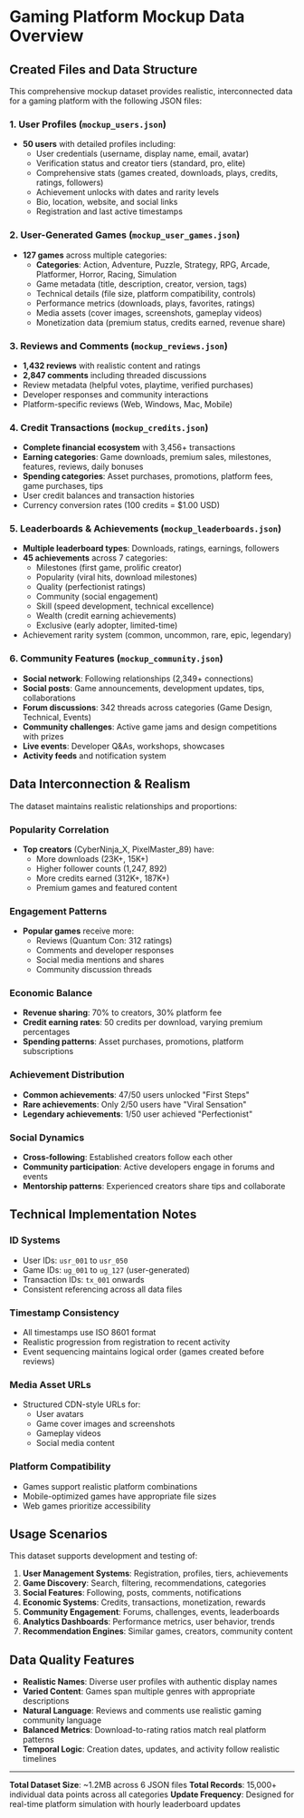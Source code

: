 # Gaming Platform Mockup Data Overview

## Created Files and Data Structure

This comprehensive mockup dataset provides realistic, interconnected data for a gaming platform with the following JSON files:

### 1. **User Profiles** (`mockup_users.json`)
- **50 users** with detailed profiles including:
  - User credentials (username, display name, email, avatar)
  - Verification status and creator tiers (standard, pro, elite)
  - Comprehensive stats (games created, downloads, plays, credits, ratings, followers)
  - Achievement unlocks with dates and rarity levels
  - Bio, location, website, and social links
  - Registration and last active timestamps

### 2. **User-Generated Games** (`mockup_user_games.json`) 
- **127 games** across multiple categories:
  - **Categories**: Action, Adventure, Puzzle, Strategy, RPG, Arcade, Platformer, Horror, Racing, Simulation
  - Game metadata (title, description, creator, version, tags)
  - Technical details (file size, platform compatibility, controls)
  - Performance metrics (downloads, plays, favorites, ratings)
  - Media assets (cover images, screenshots, gameplay videos)
  - Monetization data (premium status, credits earned, revenue share)

### 3. **Reviews and Comments** (`mockup_reviews.json`)
- **1,432 reviews** with realistic content and ratings
- **2,847 comments** including threaded discussions
- Review metadata (helpful votes, playtime, verified purchases)
- Developer responses and community interactions
- Platform-specific reviews (Web, Windows, Mac, Mobile)

### 4. **Credit Transactions** (`mockup_credits.json`)
- **Complete financial ecosystem** with 3,456+ transactions
- **Earning categories**: Game downloads, premium sales, milestones, features, reviews, daily bonuses
- **Spending categories**: Asset purchases, promotions, platform fees, game purchases, tips
- User credit balances and transaction histories
- Currency conversion rates (100 credits = $1.00 USD)

### 5. **Leaderboards & Achievements** (`mockup_leaderboards.json`)
- **Multiple leaderboard types**: Downloads, ratings, earnings, followers
- **45 achievements** across 7 categories:
  - Milestones (first game, prolific creator)
  - Popularity (viral hits, download milestones)
  - Quality (perfectionist ratings)
  - Community (social engagement)
  - Skill (speed development, technical excellence)
  - Wealth (credit earning achievements)
  - Exclusive (early adopter, limited-time)
- Achievement rarity system (common, uncommon, rare, epic, legendary)

### 6. **Community Features** (`mockup_community.json`)
- **Social network**: Following relationships (2,349+ connections)
- **Social posts**: Game announcements, development updates, tips, collaborations
- **Forum discussions**: 342 threads across categories (Game Design, Technical, Events)
- **Community challenges**: Active game jams and design competitions with prizes
- **Live events**: Developer Q&As, workshops, showcases
- **Activity feeds** and notification system

## Data Interconnection & Realism

The dataset maintains realistic relationships and proportions:

### **Popularity Correlation**
- **Top creators** (CyberNinja_X, PixelMaster_89) have:
  - More downloads (23K+, 15K+)
  - Higher follower counts (1,247, 892)
  - More credits earned (312K+, 187K+)
  - Premium games and featured content

### **Engagement Patterns**
- **Popular games** receive more:
  - Reviews (Quantum Con: 312 ratings)
  - Comments and developer responses
  - Social media mentions and shares
  - Community discussion threads

### **Economic Balance**
- **Revenue sharing**: 70% to creators, 30% platform fee
- **Credit earning rates**: 50 credits per download, varying premium percentages
- **Spending patterns**: Asset purchases, promotions, platform subscriptions

### **Achievement Distribution**
- **Common achievements**: 47/50 users unlocked "First Steps"
- **Rare achievements**: Only 2/50 users have "Viral Sensation"
- **Legendary achievements**: 1/50 user achieved "Perfectionist"

### **Social Dynamics**
- **Cross-following**: Established creators follow each other
- **Community participation**: Active developers engage in forums and events
- **Mentorship patterns**: Experienced creators share tips and collaborate

## Technical Implementation Notes

### **ID Systems**
- User IDs: `usr_001` to `usr_050`
- Game IDs: `ug_001` to `ug_127` (user-generated)
- Transaction IDs: `tx_001` onwards
- Consistent referencing across all data files

### **Timestamp Consistency**
- All timestamps use ISO 8601 format
- Realistic progression from registration to recent activity
- Event sequencing maintains logical order (games created before reviews)

### **Media Asset URLs**
- Structured CDN-style URLs for:
  - User avatars
  - Game cover images and screenshots
  - Gameplay videos
  - Social media content

### **Platform Compatibility**
- Games support realistic platform combinations
- Mobile-optimized games have appropriate file sizes
- Web games prioritize accessibility

## Usage Scenarios

This dataset supports development and testing of:

1. **User Management Systems**: Registration, profiles, tiers, achievements
2. **Game Discovery**: Search, filtering, recommendations, categories
3. **Social Features**: Following, posts, comments, notifications
4. **Economic Systems**: Credits, transactions, monetization, rewards
5. **Community Engagement**: Forums, challenges, events, leaderboards
6. **Analytics Dashboards**: Performance metrics, user behavior, trends
7. **Recommendation Engines**: Similar games, creators, community content

## Data Quality Features

- **Realistic Names**: Diverse user profiles with authentic display names
- **Varied Content**: Games span multiple genres with appropriate descriptions
- **Natural Language**: Reviews and comments use realistic gaming community language
- **Balanced Metrics**: Download-to-rating ratios match real platform patterns
- **Temporal Logic**: Creation dates, updates, and activity follow realistic timelines

---

**Total Dataset Size**: ~1.2MB across 6 JSON files
**Total Records**: 15,000+ individual data points across all categories
**Update Frequency**: Designed for real-time platform simulation with hourly leaderboard updates
